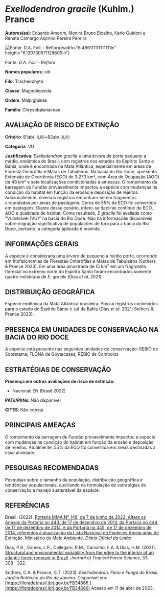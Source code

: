 # *Exellodendron gracile* (Kuhlm.) Prance

**Autores(as)**: Eduardo Amorim, Monira Bruno Bicalho, Karlo Guidoni e Renata Camargo Asprino Pereira Pereira

![Fonte: D.A. Folli - Reflora](media/rId20.png){width="6.486111111111111in" height="6.129730971128609in"}

Fonte: *D.A. Folli - Reflora*

**Nomes populares**: oiti

**Filo**: Tracheophyta

**Classe**: Magnoliopsida

**Ordem**: Malpighiales

**Família**: Chrysobalanaceae

## AVALIAÇÃO DE RISCO DE EXTINÇÃO

**Critério**: B1ab(i,ii,iii)+B2ab(i,ii,iii)

**Categoria**: VU

**Justificativa**: *Exellodendron gracile* é uma árvore de porte pequeno a médio, endêmica do Brasil, com registros nos estados do Espírito Santo e Bahia, onde é encontrada na Mata Atlântica, especialmente em áreas de Floresta Ombrófila e Matas de Tabuleiros. Na bacia do Rio Doce, apresenta Extensão de Ocorrência (EOO) de 3.273 km², com Área de Ocupação (AOO) de 48 km² e sete localizações condicionadas a ameaças. O rompimento da barragem de Fundão provavelmente impactou a espécie com mudanças na condição do habitat em função da erosão e deposição de rejeitos. Adicionalmente, diversos registros encontram-se em fragmentos circundados por áreas de pastagens. Cerca de 55% da EOO foi convertido em pastagens. Diante desse cenário, infere-se declínio contínuo de EOO, AOO e qualidade de habitat. Como resultado, *E gracile* foi avaliada como "Vulnerável (VU)" na bacia do Rio Doce. Não há informações disponíveis sobre migração significativa de
populações de fora para a bacia do Rio Doce, portanto, a categoria aplicada é mantida.

## INFORMAÇÕES GERAIS

A espécie é considerada uma árvore de pequeno a médio porte, ocorrendo em fitofisionomias de Florestas Ombrófilas e Matas de Tabuleiros (Sothers & Prance 2023). Em uma área amostrada de 15 km² em um fragmento florestal no extremo norte do Espírito Santo foram encontrados somente quatro indivíduos de *E. gracile* (Dias *et al.* 2021).

## DISTRIBUIÇÃO GEOGRÁFICA

Espécie endêmica da Mata Atlântica brasileira. Possui registros conhecidos para o estado do Espírito Santo e sul da Bahia (Dias *et al.* 2021; Sothers & Prance 2023).

## PRESENÇA EM UNIDADES DE CONSERVAÇÃO NA BACIA DO RIO DOCE

A espécie está presente nas seguintes unidades de conservação: REBIO de Sooretama; FLONA de Goytacazes; REBIO de Comboios

## ESTRATÉGIAS DE CONSERVAÇÃO

**Presença em outras avaliações de risco de extinção:**

-   Nacional: EN (Brasil 2022)

**PATs/PANs**: Não disponível

**CITES**: Não consta

## PRINCIPAIS AMEAÇAS

O rompimento da barragem de Fundão provavelmente impactou a espécie com mudanças na condição do habitat em função da erosão e deposição de rejeitos. Atualmente, 55% da EOO foi convertida em áreas destinadas à essa atividade.

## PESQUISAS RECOMENDADAS

Pesquisas sobre o tamanho da população, distribuição geográfica e tendências populacionais, auxiliando na formulação de estratégias de conservação e manejo sustentável da espécie.

## REFERÊNCIAS

Brasil. (2022). [Portaria MMA Nº 148, de 7 de junho de 2022. Altera os Anexos da Portaria no 443, de 17 de dezembro de 2014, da Portaria no 444, de 17 de dezembro de 2014, e da Portaria no 445, de 17 de dezembro de 2014, referentes à atualização da Lista Nacional de Espécies Ameaçadas de Extinção. Ministério do Meio Ambiente.](https://in.gov.br/en/web/dou/-/portaria-mma-n-148-de-7-de-junho-de-2022-406272733) *Diário Oficial da União*.

Dias, P.B., Gomes, L.P., Callegaro, R.M., Carvalho, F.A. & Dias, H.M.  (2021). [Structural and environmental variability from the edge to the interior of an atlantic forest remnant in Brazil](https://doi.org/10.2307/27039920). *Journal of Tropical Forest Science*, 33, 308--322.

Sothers, C.A. & Prance, G.T. (2023). *Exellodendron*. *Flora e Funga do Brasil. Jardim Botânico do Rio de Janeiro*. Disponível em: [https://floradobrasil.jbrj.gov.br/FB34666.](https://floradobrasil.jbrj.gov.br/FB34666) Acesso em 11 de abril de 2023.
